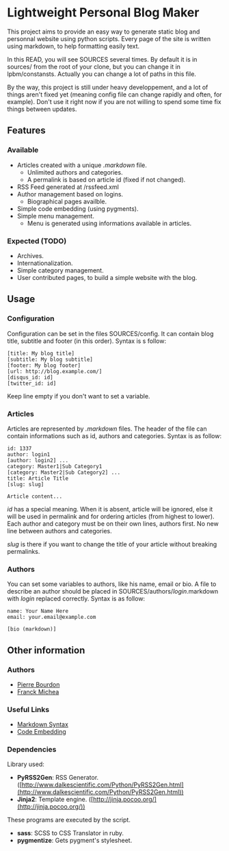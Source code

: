 Lightweight Personal Blog Maker
===============================

This project aims to provide an easy way to generate static blog and personnal
website using python scripts. Every page of the site is written using markdown,
to help formatting easily text.

In this READ, you will see SOURCES several times. By default it is in sources/
from the root of your clone, but you can change it in lpbm/constansts. Actually
you can change a lot of paths in this file.

By the way, this project is still under heavy developpement, and a lot of
things aren't fixed yet (meaning config file can change rapidly and often, for
example). Don't use it right now if you are not willing to spend some time fix
things between updates.

Features
--------

### Available

* Articles created with a unique *.markdown* file.
    * Unlimited authors and categories.
    * A permalink is based on article id (fixed if not changed).
* RSS Feed generated at /rssfeed.xml
* Author management based on logins.
    * Biographical pages availble.
* Simple code embedding (using pygments).
* Simple menu management.
    * Menu is generated using informations available in articles.

### Expected (TODO)

* Archives.
* Internationalization.
* Simple category management.
* User contributed pages, to build a simple website with the blog.

Usage
-----

### Configuration

Configuration can be set in the files SOURCES/config. It can contain blog
title, subtitle and footer (in this order). Syntax is s follow:

    [title: My blog title]
    [subtitle: My blog subtitle]
    [footer: My blog footer]
    [url: http://blog.example.com/]
    [disqus_id: id]
    [twitter_id: id]

Keep line empty if you don't want to set a variable.

### Articles

Articles are represented by *.markdown* files. The header of the file can
contain informations such as id, authors and categories. Syntax is as follow:

    id: 1337
    author: login1
    [author: login2] ...
    category: Master1|Sub Category1
    [category: Master2|Sub Category2] ...
    title: Article Title
    [slug: slug]

    Article content...

*id* has a special meaning. When it is absent, article will be ignored, else it
will be used in permalink and for ordering articles (from highest to lower).
Each author and category must be on their own lines, authors first. No new line
between authors and categories.

*slug* is there if you want to change the title of your article without
breaking permalinks.

### Authors

You can set some variables to authors, like his name, email or bio. A file to
describe an author should be placed in SOURCES/authors/*login*.markdown with
*login* replaced correctly. Syntax is as follow:

    name: Your Name Here
    email: your.email@example.com

    [bio (markdown)]

Other information
-----------------

### Authors

* [Pierre Bourdon](http://blog.delroth.net/)
* [Franck Michea](http://blog.kushou.eu/)

### Useful Links

* [Markdown Syntax](http://daringfireball.net/projects/markdown/syntax)
* [Code Embedding](http://packages.python.org/Markdown/extensions/code_hilite.html)

### Dependencies

Library used:

* **PyRSS2Gen**: RSS Generator. ([http://www.dalkescientific.com/Python/PyRSS2Gen.html](http://www.dalkescientific.com/Python/PyRSS2Gen.html))
* **Jinja2**: Template engine. ([http://jinja.pocoo.org/](http://jinja.pocoo.org/))

These programs are executed by the script.

* **sass**: SCSS to CSS Translator in ruby.
* **pygmentize**: Gets pygment's stylesheet.
